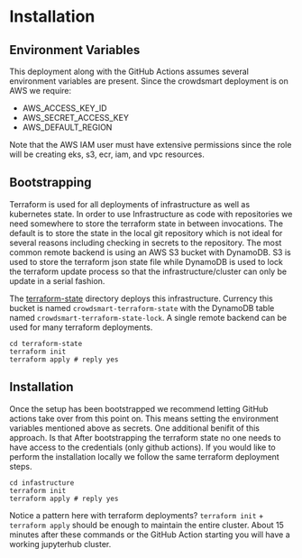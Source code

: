 # Installation

## Environment Variables

This deployment along with the GitHub Actions assumes several
environment variables are present. Since the crowdsmart deployment is
on AWS we require:

 - AWS_ACCESS_KEY_ID
 - AWS_SECRET_ACCESS_KEY
 - AWS_DEFAULT_REGION

Note that the AWS IAM user must have extensive permissions since the
role will be creating eks, s3, ecr, iam, and vpc resources.

## Bootstrapping

Terraform is used for all deployments of infrastructure as well as
kubernetes state. In order to use Infrastructure as code with
repositories we need somewhere to store the terraform state in between
invocations. The default is to store the state in the local git
repository which is not ideal for several reasons including checking
in secrets to the repository. The most common remote backend is using
an AWS S3 bucket with DynamoDB. S3 is used to store the terraform json
state file while DynamoDB is used to lock the terraform update process
so that the infrastructure/cluster can only be update in a serial
fashion.

The [terraform-state](../terraform-state) directory deploys this
infrastructure. Currency this bucket is named
`crowdsmart-terraform-state` with the DynamoDB table named
`crowdsmart-terraform-state-lock`. A single remote backend can be used
for many terraform deployments.

```shell
cd terraform-state
terraform init
terraform apply # reply yes
```

## Installation

Once the setup has been bootstrapped we recommend letting GitHub
actions take over from this point on. This means setting the
environment variables mentioned above as secrets. One additional
benifit of this approach. Is that After bootstrapping the terraform
state no one needs to have access to the credentials (only github
actions). If you would like to perform the installation locally we
follow the same terraform deployment steps.

```shell
cd infastructure
terraform init
terraform apply # reply yes
```

Notice a pattern here with terraform deployments? `terraform init` +
`terraform apply` should be enough to maintain the entire
cluster. About 15 minutes after these commands or the GitHub Action
starting you will have a working jupyterhub cluster.
